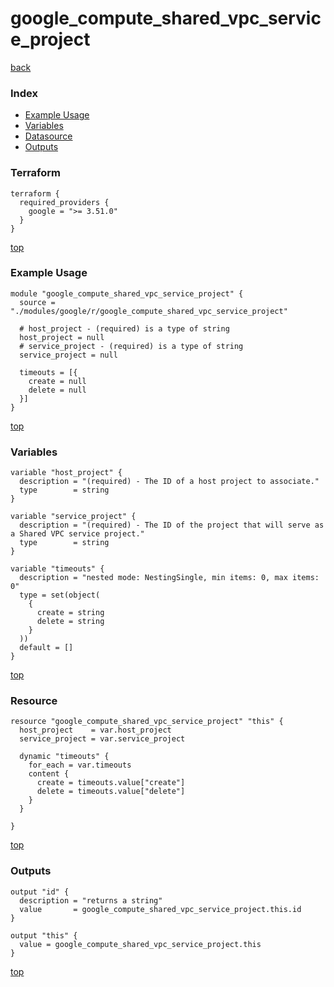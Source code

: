 # google_compute_shared_vpc_service_project

[back](../google.md)

### Index

- [Example Usage](#example-usage)
- [Variables](#variables)
- [Datasource](#datasource)
- [Outputs](#outputs)

### Terraform

```hcl
terraform {
  required_providers {
    google = ">= 3.51.0"
  }
}
```

[top](#index)

### Example Usage

```hcl
module "google_compute_shared_vpc_service_project" {
  source = "./modules/google/r/google_compute_shared_vpc_service_project"

  # host_project - (required) is a type of string
  host_project = null
  # service_project - (required) is a type of string
  service_project = null

  timeouts = [{
    create = null
    delete = null
  }]
}
```

[top](#index)

### Variables

```hcl
variable "host_project" {
  description = "(required) - The ID of a host project to associate."
  type        = string
}

variable "service_project" {
  description = "(required) - The ID of the project that will serve as a Shared VPC service project."
  type        = string
}

variable "timeouts" {
  description = "nested mode: NestingSingle, min items: 0, max items: 0"
  type = set(object(
    {
      create = string
      delete = string
    }
  ))
  default = []
}
```

[top](#index)

### Resource

```hcl
resource "google_compute_shared_vpc_service_project" "this" {
  host_project    = var.host_project
  service_project = var.service_project

  dynamic "timeouts" {
    for_each = var.timeouts
    content {
      create = timeouts.value["create"]
      delete = timeouts.value["delete"]
    }
  }

}
```

[top](#index)

### Outputs

```hcl
output "id" {
  description = "returns a string"
  value       = google_compute_shared_vpc_service_project.this.id
}

output "this" {
  value = google_compute_shared_vpc_service_project.this
}
```

[top](#index)
